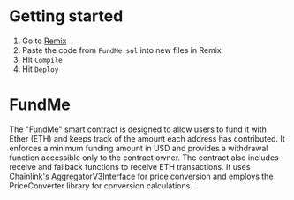 # Getting started
1. Go to [Remix](https://remix.ethereum.org/)
2. Paste the code from `FundMe.sol` into new files in Remix
3. Hit `Compile`
4. Hit `Deploy`
   
# FundMe
The "FundMe" smart contract is designed to allow users to fund it with Ether (ETH) and keeps track of the amount each address has contributed. It enforces a minimum funding amount in USD and provides a withdrawal function accessible only to the contract owner. The contract also includes receive and fallback functions to receive ETH transactions. It uses Chainlink's AggregatorV3Interface for price conversion and employs the PriceConverter library for conversion calculations.   
